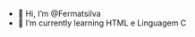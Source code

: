- 👋 Hi, I’m @Fermatsilva 
- 🌱 I’m currently learning  HTML e Linguagem C
<!---
Fermatsilva/Fermatsilva is a ✨ special ✨ repository because its `README.md` (this file) appears on your GitHub profile.
You can click the Preview link to take a look at your changes.
--->
